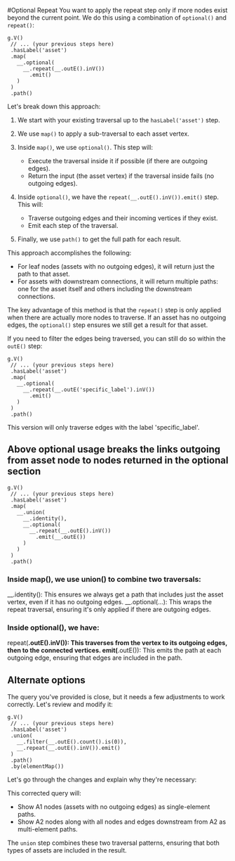 #Optional Repeat
You want to apply the repeat step only if more nodes exist beyond the current point. We do this
using a combination of `optional()` and `repeat()`:

```gremlin
g.V()
 // ... (your previous steps here)
 .hasLabel('asset')
 .map(
   __.optional(
     __.repeat(__.outE().inV())
       .emit()
   )
 )
 .path()
```

Let's break down this approach:

1. We start with your existing traversal up to the `hasLabel('asset')` step.

2. We use `map()` to apply a sub-traversal to each asset vertex.

3. Inside `map()`, we use `optional()`. This step will:
    - Execute the traversal inside it if possible (if there are outgoing edges).
    - Return the input (the asset vertex) if the traversal inside fails (no outgoing edges).

4. Inside `optional()`, we have the `repeat(__.outE().inV()).emit()` step. This will:
    - Traverse outgoing edges and their incoming vertices if they exist.
    - Emit each step of the traversal.

5. Finally, we use `path()` to get the full path for each result.

This approach accomplishes the following:

- For leaf nodes (assets with no outgoing edges), it will return just the path to that asset.
- For assets with downstream connections, it will return multiple paths: one for the asset itself and others including
  the downstream connections.

The key advantage of this method is that the `repeat()` step is only applied when there are actually more nodes to
traverse. If an asset has no outgoing edges, the `optional()` step ensures we still get a result for that asset.

If you need to filter the edges being traversed, you can still do so within the `outE()` step:

```gremlin
g.V()
 // ... (your previous steps here)
 .hasLabel('asset')
 .map(
   __.optional(
     __.repeat(__.outE('specific_label').inV())
       .emit()
   )
 )
 .path()
```

This version will only traverse edges with the label 'specific_label'.

## Above optional usage  breaks the links outgoing from asset node to nodes returned in the optional section

```gremlin
g.V()
 // ... (your previous steps here)
 .hasLabel('asset')
 .map(
   __.union(
     __.identity(),
     __.optional(
       __.repeat(__.outE().inV())
         .emit(__.outE())
     )
   )
 )
 .path()
```
### Inside map(), we use union() to combine two traversals:

__.identity(): This ensures we always get a path that includes just the asset vertex, even if it has no outgoing edges.
__.optional(...): This wraps the repeat traversal, ensuring it's only applied if there are outgoing edges.

### Inside optional(), we have:

repeat(__.outE().inV()): This traverses from the vertex to its outgoing edges, then to the connected vertices.
emit(__.outE()): This emits the path at each outgoing edge, ensuring that edges are included in the path.


## Alternate options
The query you've provided is close, but it needs a few adjustments to work correctly. Let's review and modify it:


```gremlin
g.V()
 // ... (your previous steps here)
 .hasLabel('asset')
 .union(
   __.filter(__.outE().count().is(0)),
   __.repeat(__.outE().inV()).emit()
 )
 .path()
 .by(elementMap())

```

Let's go through the changes and explain why they're necessary:

This corrected query will:
- Show A1 nodes (assets with no outgoing edges) as single-element paths.
- Show A2 nodes along with all nodes and edges downstream from A2 as multi-element paths.

The `union` step combines these two traversal patterns, ensuring that both types of assets are included in the result.